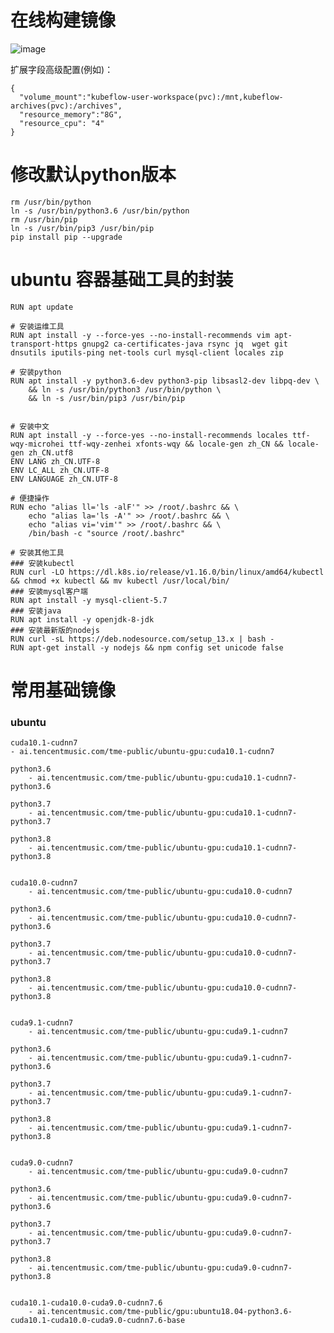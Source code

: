 # 在线构建镜像

![image](https://user-images.githubusercontent.com/20157705/167538625-39c19c33-a63d-44fa-a16a-2aaa7b480190.png)

扩展字段高级配置(例如)：
```
{
  "volume_mount":"kubeflow-user-workspace(pvc):/mnt,kubeflow-archives(pvc):/archives",
  "resource_memory":"8G",
  "resource_cpu": "4"
}
```

# 修改默认python版本

	rm /usr/bin/python
	ln -s /usr/bin/python3.6 /usr/bin/python
	rm /usr/bin/pip
	ln -s /usr/bin/pip3 /usr/bin/pip
	pip install pip --upgrade
	
# ubuntu 容器基础工具的封装

	RUN apt update

	# 安装运维工具
	RUN apt install -y --force-yes --no-install-recommends vim apt-transport-https gnupg2 ca-certificates-java rsync jq  wget git dnsutils iputils-ping net-tools curl mysql-client locales zip

	# 安装python
	RUN apt install -y python3.6-dev python3-pip libsasl2-dev libpq-dev \
		&& ln -s /usr/bin/python3 /usr/bin/python \
		&& ln -s /usr/bin/pip3 /usr/bin/pip


	# 安装中文
	RUN apt install -y --force-yes --no-install-recommends locales ttf-wqy-microhei ttf-wqy-zenhei xfonts-wqy && locale-gen zh_CN && locale-gen zh_CN.utf8
	ENV LANG zh_CN.UTF-8
	ENV LC_ALL zh_CN.UTF-8
	ENV LANGUAGE zh_CN.UTF-8

	# 便捷操作
	RUN echo "alias ll='ls -alF'" >> /root/.bashrc && \
		echo "alias la='ls -A'" >> /root/.bashrc && \
		echo "alias vi='vim'" >> /root/.bashrc && \
		/bin/bash -c "source /root/.bashrc"

	# 安装其他工具
	### 安装kubectl
	RUN curl -LO https://dl.k8s.io/release/v1.16.0/bin/linux/amd64/kubectl && chmod +x kubectl && mv kubectl /usr/local/bin/
	### 安装mysql客户端
	RUN apt install -y mysql-client-5.7
	### 安装java
	RUN apt install -y openjdk-8-jdk
	### 安装最新版的nodejs
	RUN curl -sL https://deb.nodesource.com/setup_13.x | bash -
	RUN apt-get install -y nodejs && npm config set unicode false




# 常用基础镜像

### ubuntu
    cuda10.1-cudnn7
    - ai.tencentmusic.com/tme-public/ubuntu-gpu:cuda10.1-cudnn7
		
	python3.6
		- ai.tencentmusic.com/tme-public/ubuntu-gpu:cuda10.1-cudnn7-python3.6
		
	python3.7
		- ai.tencentmusic.com/tme-public/ubuntu-gpu:cuda10.1-cudnn7-python3.7
		
	python3.8
		- ai.tencentmusic.com/tme-public/ubuntu-gpu:cuda10.1-cudnn7-python3.8
		
		
	cuda10.0-cudnn7
		- ai.tencentmusic.com/tme-public/ubuntu-gpu:cuda10.0-cudnn7
		
	python3.6
		- ai.tencentmusic.com/tme-public/ubuntu-gpu:cuda10.0-cudnn7-python3.6
		
	python3.7
		- ai.tencentmusic.com/tme-public/ubuntu-gpu:cuda10.0-cudnn7-python3.7
		
	python3.8
		- ai.tencentmusic.com/tme-public/ubuntu-gpu:cuda10.0-cudnn7-python3.8
		
		
	cuda9.1-cudnn7
		- ai.tencentmusic.com/tme-public/ubuntu-gpu:cuda9.1-cudnn7
		
	python3.6
		- ai.tencentmusic.com/tme-public/ubuntu-gpu:cuda9.1-cudnn7-python3.6
		
	python3.7
		- ai.tencentmusic.com/tme-public/ubuntu-gpu:cuda9.1-cudnn7-python3.7
		
	python3.8
		- ai.tencentmusic.com/tme-public/ubuntu-gpu:cuda9.1-cudnn7-python3.8
		
	
	cuda9.0-cudnn7
		- ai.tencentmusic.com/tme-public/ubuntu-gpu:cuda9.0-cudnn7
		
	python3.6
		- ai.tencentmusic.com/tme-public/ubuntu-gpu:cuda9.0-cudnn7-python3.6
		
	python3.7
		- ai.tencentmusic.com/tme-public/ubuntu-gpu:cuda9.0-cudnn7-python3.7
		
	python3.8
		- ai.tencentmusic.com/tme-public/ubuntu-gpu:cuda9.0-cudnn7-python3.8
		
		
	cuda10.1-cuda10.0-cuda9.0-cudnn7.6
		- ai.tencentmusic.com/tme-public/gpu:ubuntu18.04-python3.6-cuda10.1-cuda10.0-cuda9.0-cudnn7.6-base
